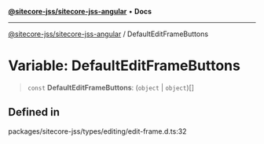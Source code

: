 [**@sitecore-jss/sitecore-jss-angular**](../README.md) • **Docs**

***

[@sitecore-jss/sitecore-jss-angular](../README.md) / DefaultEditFrameButtons

# Variable: DefaultEditFrameButtons

> `const` **DefaultEditFrameButtons**: (`object` \| `object`)[]

## Defined in

packages/sitecore-jss/types/editing/edit-frame.d.ts:32
